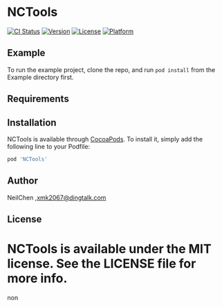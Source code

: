# NCTools


[![CI Status](https://img.shields.io/travis/letneilgo@163.com/NCTools.svg?style=flat)](https://travis-ci.org/letneilgo@163.com/NCTools)
[![Version](https://img.shields.io/cocoapods/v/NCTools.svg?style=flat)](https://cocoapods.org/pods/NCTools)
[![License](https://img.shields.io/cocoapods/l/NCTools.svg?style=flat)](https://cocoapods.org/pods/NCTools)
[![Platform](https://img.shields.io/cocoapods/p/NCTools.svg?style=flat)](https://cocoapods.org/pods/NCTools)

## Example

To run the example project, clone the repo, and run `pod install` from the Example directory first.

## Requirements

## Installation

NCTools is available through [CocoaPods](https://cocoapods.org). To install
it, simply add the following line to your Podfile:

```ruby
pod 'NCTools'
```

## Author

NeilChen ,xmk2067@dingtalk.com

## License

NCTools is available under the MIT license. See the LICENSE file for more info.
=======
non
